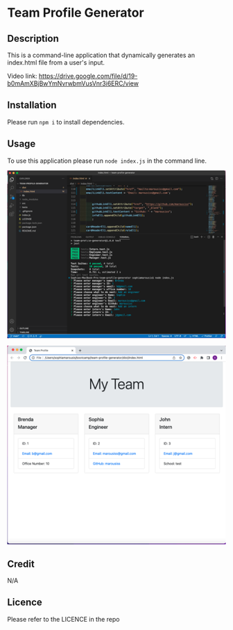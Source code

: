 # Team Profile Generator

## Description

This is a command-line application that dynamically generates an index.html file from a user's input.

Video link: https://drive.google.com/file/d/19-b0mAmXBjBwYmNvrwbmVusVnr3i6ERC/view


## Installation

Please run `npm i` to install dependencies.


## Usage

To use this application please run `node index.js` in the command line.


![screenshot-01](./assets/images/screenshot-01.png)


![screenshot-02](./assets/images/screenshot-02.png)


## Credit

N/A


## Licence

Please refer to the LICENCE in the repo

